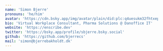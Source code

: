 ```yaml
---
name: 'Simon Bjerre'
pronouns: 'he/him'
avatar: 'https://cdn.bsky.app/img/avatar/plain/did:plc:q4uesukm32fhtxepzsvsrnej/bafkreib4ndq22gjhmqrhnqhagfm6t5gzm5vageg36c4guafo7fk3wyixlq@jpeg'
bio: 'Virtual Workplace Consultant, Pharma Solutions @ Danoffice IT'
website: 'https://enscribe.dev'
twitter: 'https://bsky.app/profile/sbjerre.bsky.social'
github: 'https://github.com/bjerrecs'
mail: 'simon@bjerrebakholdt.dk'
---
```

